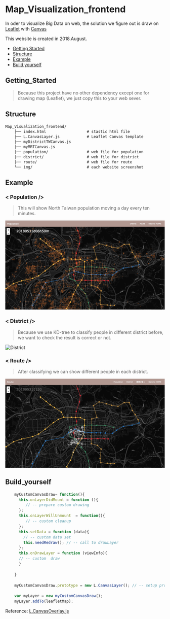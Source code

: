 # Map_Visualization_frontend

In oder to visualize Big Data on web, the solution we figure out is draw on [Leaflet](https://leafletjs.com/) with [Canvas](https://developer.mozilla.org/en-US/docs/Web/API/Canvas_API)

This website is created in 2018.August.

- [Getting Started](#getting_started) 
- [Structure](#structure)
- [Example](#example)
- [Build yourself](#build_yourself)

## Getting_Started

> Because this project have no other dependency except one for drawing map (Leaflet), we just copy this to your web sever.

## Structure

    Map_Visualization_frontend/
        ├── index.html                  # stastic html file
        ├── L.CanvasLayer.js            # Leaflet Canvas template
        ├── myDistrictTWCanvas.js       
        ├── myMRTCanvas.js      
        ├── population/                 # web file for population
        ├── district/                   # web file for district
        ├── route/                      # web file for route
        └── img/                        # each website screenshot
        
## Example

### < Population />
    
> This will show North Taiwan population moving a day every ten minutes.
    
![Population](img/population.png)


### < District />

> Because we use KD-tree to classify people in different district before, we want to check the result is correct or not.

![District](img/district.png)

### < Route />

> After classifying we can show different people in each district.

![Route](img/route.png)

## Build_yourself

```javascript
    myCustomCanvasDraw= function(){
      this.onLayerDidMount = function (){      
         // -- prepare custom drawing    
      };
      this.onLayerWillUnmount  = function(){
         // -- custom cleanup    
      };
      this.setData = function (data){
        // -- custom data set
        this.needRedraw(); // -- call to drawLayer
      };
      this.onDrawLayer = function (viewInfo){
      // -- custom  draw
      }
      
    }
    
    myCustomCanvasDraw.prototype = new L.CanvasLayer(); // -- setup prototype 
    
    var myLayer = new myCustomCanvasDraw();
    myLayer.addTo(leafletMap);
```
Reference: [L.CanvasOverlay.js](https://gist.github.com/Sumbera/11114288)
